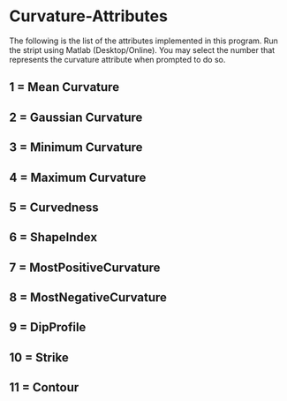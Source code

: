 # Curvature-Attributes

The following is the list of the attributes implemented in this program. Run the stript using Matlab (Desktop/Online). You may select the number that represents the curvature attribute when prompted to do so.

## 1 = Mean Curvature
## 2 = Gaussian Curvature
## 3 = Minimum Curvature
## 4 = Maximum Curvature
## 5 = Curvedness
## 6 = ShapeIndex
## 7 = MostPositiveCurvature
## 8 = MostNegativeCurvature
## 9 = DipProfile
## 10 = Strike
## 11 = Contour
